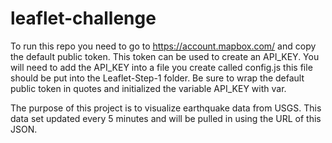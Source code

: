 # leaflet-challenge

To run this repo you need to go to https://account.mapbox.com/ and copy the default public token. This token can be used to create an API_KEY. You will need to add the API_KEY into a file you create called config.js this file should be put into the Leaflet-Step-1 folder. Be sure to wrap the default public token in quotes and initialized the variable API_KEY with var.


The purpose of this project is to visualize earthquake data from USGS. This data set updated every 5 minutes and will be pulled in using the URL of this JSON. 
